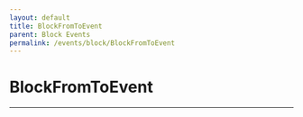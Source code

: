 ```yaml
---
layout: default
title: BlockFromToEvent
parent: Block Events
permalink: /events/block/BlockFromToEvent
---
```


# BlockFromToEvent

---
